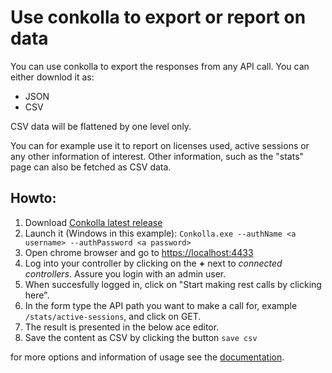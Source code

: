 # Use conkolla to export or report on data
You can use conkolla to export the responses from any API call. You can either downlod it as:
- JSON
- CSV

CSV data will be flattened by one level only.

You can for example use it to report on licenses used, active sessions or any other information of interest. Other information, such as the "stats" page can also be fetched as CSV data.

## Howto:
1. Download [Conkolla latest release](https://github.com/appgate/conkolla/releases/latest) 
1. Launch it (Windows in this example): `Conkolla.exe --authName <a username> --authPassword <a password>`
1. Open chrome browser and go to [https://localhost:4433](https://localhost:4433)
1. Log into your controller by clicking on the **+** next to _connected controllers_. Assure you login with an admin user.
1. When succesfully logged in, click on "Start making rest calls by clicking here".
1. In the form type the API path you want to make a call for, example `/stats/active-sessions`, and click on GET.
1. The result is presented in the below ace editor.
1. Save the content as CSV by clicking the button `save csv`

for more options and information of usage see the [documentation](../README.md).
